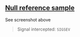 [Null reference sample](/samples/error_sigsegv.vala)
--------------------------------------------
See screenshot above
> Signal intercepted: `SIGSEV`
